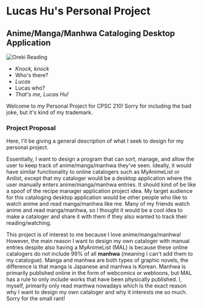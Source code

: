 # Lucas Hu's Personal Project
## Anime/Manga/Manhwa Cataloging Desktop Application

![Oreki Reading](https://bit.ly/3Gz5JVQ)

- *Knock, knock*
- Who's there?
- *Lucas*
- Lucas who?
- *That's me, Lucas Hu!*

Welcome to my Personal Project for CPSC 210! Sorry for including
the bad joke, but it's kind of my trademark.

### Project Proposal

Here, I'll be giving a general description of what I seek to
design for my personal project.

Essentially, I want to design a program that can sort, manage,
and allow the user to keep track of anime/manga/manhwa they've
seen. Ideally, it would have similar functionality to online 
catalogers such as MyAnimeList or Anilist, except that my cataloger
would be a desktop application where the user manually enters
anime/manga/manhwa entries. It should kind of be like a spoof
of the recipe manager application project idea. My target audience 
for this cataloging desktop application would be other people 
who like to watch anime and read manga/manhwa like me.
Many of my friends watch anime and read manga/manhwa, so I thought
it would be a cool idea to make a cataloger and share it with them
if they also wanted to track their reading/watching. 

This project is of interest to me because I love anime/manga/manhwa! 
However, the main reason I want to design my own cataloger with manual 
entries despite also having a MyAnimeList (MAL) is because these online 
catalogers do not include 99% of all **manhwa** (meaning I can't add 
them to my catalogue). Manga and manhwa are both types of graphic 
novels, the difference is that manga is Japanese and manhwa 
is Korean. Manhwa is primarily published online in the form of 
webcomics or webtoons, but MAL has a rule to only include works that
have been physically published. I, myself, primarily only read manhwa
nowadays which is the exact reason why I want to design my own
cataloger and why it interests me so much. Sorry for the small rant!

